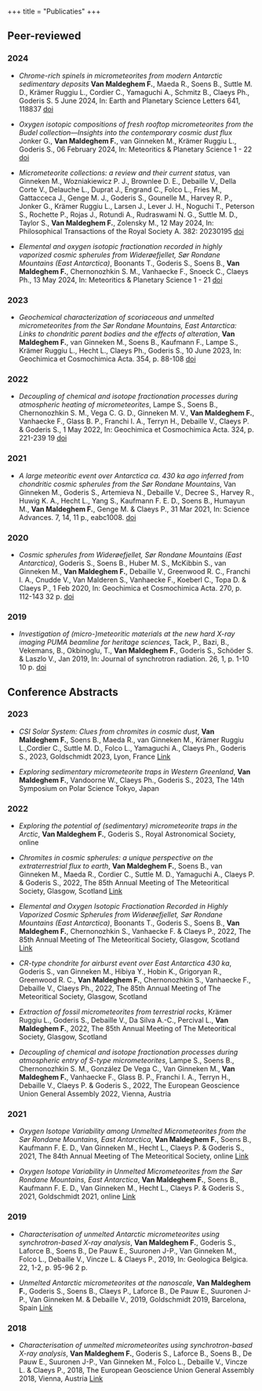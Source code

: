 +++
title = "Publicaties"
+++

## Peer-reviewed
### 2024

* _Chrome-rich spinels in micrometeorites from modern Antarctic sedimentary deposits_ **Van Maldeghem F.**, Maeda R., Soens B., Suttle M. D., Krämer Ruggiu L., Cordier C., Yamaguchi A., Schmitz B., Claeys Ph., Goderis S. 5 June 2024, In: Earth and Planetary Science Letters 641, 118837 [doi](https://doi.org/10.1016/j.epsl.2024.118837)

* _Oxygen isotopic compositions of fresh rooftop micrometeorites from the Budel collection—Insights into the contemporary cosmic dust flux_
Jonker G., **Van Maldeghem F.**, van Ginneken M., Krämer Ruggiu L., Goderis S., 06 February 2024, In: Meteoritics & Planetary Science 1 - 22 [doi]( https://doi.org/10.1111/maps.14145)

* _Micrometeorite collections: a review and their current status_, van Ginneken M., Wozniakiewicz P. J., Brownlee D. E., Debaille V., Della Corte V., Delauche L., Duprat J., Engrand C., Folco L., Fries M., Gattacceca J., Genge M. J., Goderis S., Gounelle M., Harvey R. P., Jonker G., Krämer Ruggiu L., Larsen J., Lever J. H., Noguchi T., Peterson S., Rochette P., Rojas J., Rotundi A., Rudraswami N. G., Suttle M. D., Taylor S., **Van Maldeghem F.**, Zolensky M., 12 May 2024, In: Philosophical Transactions of the Royal Society A. 382: 20230195 [doi](https://doi.org/10.1098/rsta.2023.0195)

* _Elemental and oxygen isotopic fractionation recorded in highly vaporized cosmic spherules from Widerøefjellet, Sør Rondane Mountains (East Antarctica)_, Boonants T., Goderis S., Soens B., **Van Maldeghem F.**, Chernonozhkin S. M., Vanhaecke F., Snoeck C., Claeys Ph., 13 May 2024, In: Meteoritics & Planetary Science 1 - 21 [doi](https://doi.org/10.1111/maps.14188)

### 2023
* _Geochemical characterization of scoriaceous and unmelted micrometeorites from the Sør Rondane Mountains, East Antarctica: Links to chondritic parent bodies and the effects of alteration_, **Van Maldeghem F.**, van Ginneken M., Soens B., Kaufmann F., Lampe S., Krämer Ruggiu L., Hecht L., Claeys Ph., Goderis S., 10 June 2023, In: Geochimica et Cosmochimica Acta. 354, p. 88-108 [doi](https://doi.org/10.1016/j.gca.2023.06.002)

### 2022
* _Decoupling of chemical and isotope fractionation processes during atmospheric heating of micrometeorites_, Lampe S., Soens B., Chernonozhkin S. M., Vega C. G. D., Ginneken M. V., **Van Maldeghem F.**, Vanhaecke F., Glass B. P., Franchi I. A., Terryn H., Debaille V., Claeys P. & Goderis S., 1 May 2022, In: Geochimica et Cosmochimica Acta. 324, p. 221-239 19 [doi](https://doi.org/10.1016/j.gca.2022.02.008)

### 2021
* _A large meteoritic event over Antarctica ca. 430 ka ago inferred from chondritic cosmic spherules from the Sør Rondane Mountains_, Van Ginneken M., Goderis S., Artemieva N., Debaille V., Decree S., Harvey R., Huwig K. A., Hecht L., Yang S., Kaufmann F. E. D., Soens B., Humayun M., **Van Maldeghem F.**, Genge M. & Claeys P., 31 Mar 2021, In: Science Advances. 7, 14, 11 p., eabc1008. [doi](https://doi.org/10.1126/sciadv.abc1008)

### 2020
* _Cosmic spherules from Widerøefjellet, Sør Rondane Mountains (East Antarctica)_,
Goderis S., Soens B., Huber M. S., McKibbin S., van Ginneken M., **Van Maldeghem F.**, Debaille V., Greenwood R. C., Franchi I. A., Cnudde V., Van Malderen S., Vanhaecke F., Koeberl C., Topa D. & Claeys P., 1 Feb 2020, In: Geochimica et Cosmochimica Acta. 270, p. 112-143 32 p. [doi](https://doi.org/10.1016/j.gca.2019.11.016)

### 2019
* _Investigation of (micro-)meteoritic materials at the new hard X-ray imaging PUMA beamline for heritage sciences_, Tack, P., Bazi, B., Vekemans, B., Okbinoglu, T., **Van Maldeghem F.**, Goderis S., Schöder S. & Laszlo V., Jan 2019, In: Journal of synchrotron radiation. 26, 1, p. 1-10 10 p. [doi](https://doi.org/10.1107/S160057751901230X)

## Conference Abstracts
### 2023
* _CSI Solar System: Clues from chromites in cosmic dust_, **Van Maldeghem F.**, Soens B., Maeda R., van Ginneken M., Krämer Ruggiu L.,Cordier C., Suttle M. D., Folco L., Yamaguchi A., Claeys Ph., Goderis S., 2023, Goldschmidt 2023, Lyon, France [Link](https://conf.goldschmidt.info/goldschmidt/2023/meetingapp.cgi/Paper/14771)

* _Exploring sedimentary micrometeorite traps in Western Greenland_, **Van Maldeghem F.**, Vandoorne W., Claeys Ph., Goderis S., 2023, The 14th Symposium on Polar Science Tokyo, Japan

### 2022
* _Exploring the potential of (sedimentary) micrometeorite traps in the Arctic_, **Van Maldeghem F.**, Goderis S., Royal Astronomical Society, online

* _Chromites in cosmic spherules: a unique perspective on the extraterrestrial flux to earth_, **Van Maldeghem F.**, Soens B., van Ginneken M., Maeda R., Cordier C., Suttle M. D., Yamaguchi A., Claeys P. & Goderis S., 2022, The 85th Annual Meeting of The Meteoritical Society, Glasgow, Scotland [Link](https://www.hou.usra.edu/meetings/metsoc2022/pdf/6267.pdf)

* _Elemental and Oxygen Isotopic Fractionation Recorded in Highly Vaporized Cosmic Spherules from Widerøefjellet, Sør Rondane Mountains (East Antarctica)_, Boonants T., Goderis S., Soens B., **Van Maldeghem F.**, Chernonozhkin S., Vanhaecke F. & Claeys P., 2022, The 85th Annual Meeting of The Meteoritical Society, Glasgow, Scotland [Link](https://www.hou.usra.edu/meetings/metsoc2022/pdf/6316.pdf)

* _CR-type chondrite for airburst event over East Antarctica 430 ka_, Goderis S., van Ginneken M., Hibiya Y., Hobin K., Grigoryan R., Greenwood R. C., **Van Maldeghem F.**, Chernonozhkin S., Vanhaecke F., Debaille V., Claeys Ph., 2022, The 85th Annual Meeting of The Meteoritical Society, Glasgow, Scotland 

* _Extraction of fossil micrometeorites from terrestrial rocks_, Krämer Ruggiu L., Goderis S., Debaille V., Da Silva A.-C., Percival L., **Van Maldeghem F.**, 2022, The 85th Annual Meeting of The Meteoritical Society, Glasgow, Scotland 

* _Decoupling of chemical and isotope fractionation processes during atmospheric entry of S-type micrometeorites_, Lampe S., Soens B., Chernonozhkin S. M., González De Vega C., Van Ginneken M., **Van Maldeghem F.**, Vanhaecke F., Glass B. P., Franchi I. A., Terryn H., Debaille V., Claeys P. & Goderis S., 2022, The European Geoscience Union General Assembly 2022, Vienna, Austria


### 2021
* _Oxygen Isotope Variability among Unmelted Micrometeorites from the Sør Rondane Mountains, East Antarctica_, **Van Maldeghem F.**, Soens B., Kaufmann F. E. D., Van Ginneken M., Hecht L., Claeys P. & Goderis S., 2021, The 84th Annual Meeting of The Meteoritical Society, online [Link](https://www.hou.usra.edu/meetings/metsoc2021/pdf/6168.pdf)

* _Oxygen Isotope Variability in Unmelted Micrometeorites from the Sør Rondane Mountains, East Antarctica_, **Van Maldeghem F.**, Soens B., Kaufmann F. E. D., Van Ginneken M., Hecht L., Claeys P. & Goderis S., 2021, Goldschmidt 2021, online [Link](https://goldschmidtabstracts.info/2021/4055.pdf)

### 2019
* _Characterisation of unmelted Antarctic micrometeorites using synchrotron-based X-ray analysis_, **Van Maldeghem F.**, Goderis S., Laforce B., Soens B., De Pauw E., Suuronen J-P., Van Ginneken M., Folco L., Debaille V., Vincze L. & Claeys P., 2019, In: Geologica Belgica. 22, 1-2, p. 95-96 2 p.

* _Unmelted Antarctic micrometeorites at the nanoscale_, **Van Maldeghem F.**, Goderis S., Soens B., Claeys P., Laforce B., De Pauw E., Suuronen J-P., Van Ginneken M. & Debaille V., 2019, Goldschmidt 2019, Barcelona, Spain [Link](https://goldschmidt.info/2019/abstracts/abstractView?id=2019002785)

### 2018
* _Characterisation of unmelted micrometeorites using synchrotron-based X-ray analysis_,
**Van Maldeghem F.**, Goderis S., Laforce B., Soens B., De Pauw E., Suuronen J-P., Van Ginneken M., Folco L., Debaille V., Vincze L. & Claeys P., 2018, The European Geoscience Union General Assembly 2018, Vienna, Austria [Link](https://meetingorganizer.copernicus.org/EGU2018/EGU2018-15929.pdf)
